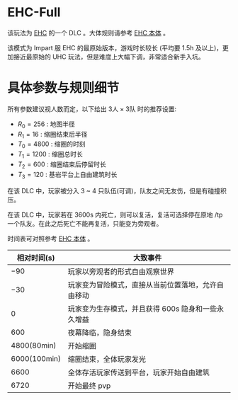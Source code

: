# EHC-Full

该玩法为 [EHC](/rules.md) 的一个 DLC 。大体规则请参考 [EHC 本体](/rules.md#1基本规则) 。

该模式为 Impart 服 EHC 的最原始版本，游戏时长较长 (平均要 $1.5\text{h}$ 及以上)，更加接近最原始的 UHC 玩法，但是难度上大幅下调，非常适合新手入坑。

# 具体参数与规则细节

所有参数建议视人数而定，以下给出 $3\text{人}\times 3\text{队}$ 时的推荐设置:

- $R_0 = 256$ : 地图半径
- $R_1 = 16$ : 缩圈结束后半径
- $T_0 = 4800$ : 缩圈的时刻
- $T_1 = 1200$ : 缩圈总时长
- $T_2 = 600$ : 缩圈结束后停留时长
- $T_3 = 120$ : 基岩平台上自由建筑时长

在该 DLC 中，玩家被分入 3 ~ 4 只队伍(可调)，队友之间无友伤，但是有碰撞积压。

在该 DLC 中，玩家若在 $3600\text{s}$ 内死亡，则可以复活，复活可选择停在原地 /tp 一个队友。在此之后死亡不能再复活，只能变为旁观者。

时间表可对照参考 [EHC 本体](../rules.md#4一些重要的时间点) 。

| 相对时间(s)             | 大致事件                                                       |
| ----------------------- | -------------------------------------------------------------- |
| $-90$                 | 玩家以旁观者的形式自由观察世界                                 |
| $-30$                 | 玩家变为冒险模式，直接从当前位置落地，允许自由移动             |
| $0$                   | 玩家变为生存模式，并且获得 $600\text{s}$ 隐身和一些永久增益 |
| $600$                 | 夜幕降临，隐身结束                                             |
| $4800(80\text{min})$  | 开始缩圈                                                       |
| $6000(100\text{min})$ | 缩圈结束，全体玩家发光                                         |
| $6600$                | 全体存活玩家传送到平台，玩家开始自由建筑                       |
| $6720$                | 开始最终 pvp                                                   |
